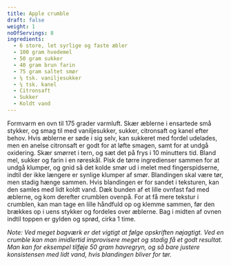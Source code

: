```yaml
---
title: Apple crumble
draft: false
weight: 1
noOfServings: 8
ingredients:
  - 6 store, let syrlige og faste æbler
  - 100 gram hvedemel
  - 50 gram sukker
  - 40 gram brun farin
  - 75 gram saltet smør
  - ¼ tsk. vaniljesukker
  - ¼ tsk. kanel
  - Citronsaft
  - Sukker
  - Koldt vand
---
```


Formvarm en ovn til 175 grader varmluft. Skær æblerne i ensartede små
stykker, og smag til med vaniljesukker, sukker, citronsaft og kanel
efter behov. Hvis æblerne er søde i sig selv, kan sukkeret med fordel
udelades, men en anelse citronsaft er godt for at løfte smagen, samt for
at undgå oxidering. Skær smørret i tern, og sæt det på frys i 10
minutters tid. Bland mel, sukker og farin i en røreskål. Pisk de tørre
ingredienser sammen for at undgå klumper, og gnid så det kolde smør ud i
melet med fingerspidserne, indtil der ikke længere er synlige klumper af
smør. Blandingen skal være tør, men stadig hænge sammen. Hvis blandingen
er for sandet i teksturen, kan den samles med lidt koldt vand. Dæk
bunden af et lille ovnfast fad med æblerne, og kom derefter crumblen
ovenpå. For at få mere tekstur i crumblen, kan man tage en lille
håndfuld op og klemme sammen, før den brækkes op i uens stykker og
fordeles over æblerne. Bag i midten af ovnen indtil toppen er gylden og
sprød, cirka 1 time.

*Note: Ved meget bagværk er det vigtigt at følge opskriften nøjagtigt.
Ved en crumble kan man imidlertid improvisere meget og stadig få et godt
resultat. Man kan for eksempel tilføje 50 gram havregryn, og så bare
justere konsistensen med lidt vand, hvis blandingen bliver for tør.*


